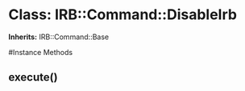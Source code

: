 # Class: IRB::Command::DisableIrb
**Inherits:** IRB::Command::Base
    




#Instance Methods
## execute() [](#method-i-execute)

